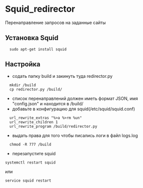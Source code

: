# Squid_redirector
Перенаправление запросов на заданные сайты

## Установка Squid
```
  sudo apt-get install squid
```
## Настройка
- содать папку build и закинуть туда redirector.py
```
  mkdir /build
  cp redirector.py /build/
```
- список перенаправлений должен иметь формат JSON, имя "config.json" и находится в /build/
- добавьте в конфигурацию для squid(/etc/squid/squid.conf)
```
  url_rewrite_extras "%>a %>rm %un"
  url_rewrite_children 1
  url_rewrite_program /build/redirector.py
```
- выдать права для того чтобы писались логи в файл logs.log
```
  chmod -R 777 /build
```
- перезапустите squid
```
systemctl restart squid
```
   или
```
service squid restart
```

